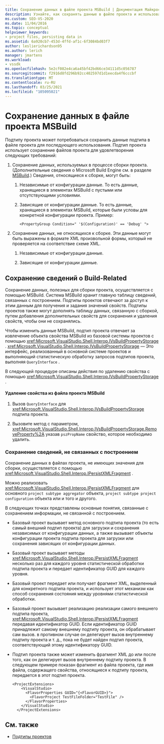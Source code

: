 ```yaml
---
title: Сохранение данных в файле проекта MSBuild | Документация Майкрософт
description: Узнайте, как сохранять данные в файле проекта и использовать Иперсистксмлфрагмент для сохранения данных в файле проекта на уровнях статистической обработки подтипа проекта.
ms.custom: SEO-VS-2020
ms.date: 11/04/2016
ms.topic: conceptual
helpviewer_keywords:
- project files, persisting data in
ms.assetid: 6a920cb7-453d-4ffd-af1c-6f3084bd03f7
author: leslierichardson95
ms.author: lerich
manager: jmartens
ms.workload:
- vssdk
ms.openlocfilehash: 5e2cf082e4ca6a45bf42bd66ce34111d5c056787
ms.sourcegitcommit: f2916d8fd296b92cc402597d1d1eecda4f6cccbf
ms.translationtype: MT
ms.contentlocale: ru-RU
ms.lasthandoff: 03/25/2021
ms.locfileid: "105095021"
---
```

# <a name="persisting-data-in-the-msbuild-project-file"></a>Сохранение данных в файле проекта MSBuild
Подтипу проекта может потребоваться сохранить данные подтипа в файле проекта для последующего использования. Подтип проекта использует сохранение файлов проекта для удовлетворения следующих требований:

1. Сохранение данных, используемых в процессе сборки проекта. (Дополнительные сведения о Microsoft Build Engine см. в разделе [MSBuild](../../msbuild/msbuild.md).) Сведения, относящиеся к сборке, могут быть:

    1. Независимые от конфигурации данные. То есть данные, хранящиеся в элементах MSBuild с пустыми или отсутствующими условиями.

    2. Зависящие от конфигурации данные. То есть данные, хранящиеся в элементах MSBuild, которые были условы для конкретной конфигурации проекта. Пример:

        ```
        <PropertyGroup Condition=" '$(Configuration)' == 'Debug' ">
        ```

2. Сохранение данных, не относящихся к сборке. Эти данные могут быть выражены в формате XML произвольной формы, который не проверяется на соответствие схеме XML.

    1. Независимые от конфигурации данные.

    2. Зависящие от конфигурации данные.

## <a name="persisting-build-related-information"></a>Сохранение сведений о Build-Related
 Сохранение данных, полезных для сборки проекта, осуществляется с помощью MSBuild. Система MSBuild хранит главную таблицу сведений, связанных с построением. Подтипы проектов отвечают за доступ к этим данным для получения и задания значений свойств. Подтипы проектов также могут дополнять таблицу данных, связанную с сборкой, путем добавления дополнительных свойств для сохранения и удаления свойств, чтобы они не сохранялись.

 Чтобы изменить данные MSBuild, подтип проекта отвечает за извлечение объекта свойства MSBuild из базовой системы проектов с помощью <xref:Microsoft.VisualStudio.Shell.Interop.IVsBuildPropertyStorage> . <xref:Microsoft.VisualStudio.Shell.Interop.IVsBuildPropertyStorage> — Это интерфейс, реализованный в основной системе проектов и выполняющий статистическую обработку запросов подтипов проекта, выполняя `QueryInterface` .

 В следующей процедуре описаны действия по удалению свойства с помощью <xref:Microsoft.VisualStudio.Shell.Interop.IVsBuildPropertyStorage> .

#### <a name="to-remove-a-property-from-an-msbuild-project-file"></a>Удаление свойства из файла проекта MSBuild

1. Вызов `QueryInterface` для <xref:Microsoft.VisualStudio.Shell.Interop.IVsBuildPropertyStorage> подтипа проекта.

2. Вызовите метод с параметром, <xref:Microsoft.VisualStudio.Shell.Interop.IVsBuildPropertyStorage.RemoveProperty%2A> указав `pszPropName` свойство, которое необходимо удалить.

### <a name="persisting-non-build-related-information"></a>Сохранение сведений, не связанных с построением
 Сохранение данных в файлах проекта, не имеющих значения для сборки, осуществляется с помощью <xref:Microsoft.VisualStudio.Shell.Interop.IPersistXMLFragment> .

 Можно реализовать <xref:Microsoft.VisualStudio.Shell.Interop.IPersistXMLFragment> для основного `project subtype aggregator` объекта, `project subtype project configuration` объекта или и того и другого.

 В следующих точках представлены основные понятия, связанные с сохранением информации, не связанной с построением.

- Базовый проект вызывает метод основного подтипа проекта (то есть самый внешний подтип проекта) для загрузки и сохранения независимых от конфигурации данных, а также вызывает объекты конфигурации проекта подтипа проекта для загрузки или сохранения зависящих от конфигурации данных.

- Базовый проект вызывает методы <xref:Microsoft.VisualStudio.Shell.Interop.IPersistXMLFragment> несколько раз для каждого уровня статистической обработки подтипа проекта и передает идентификатор GUID для каждого уровня.

- Базовый проект передает или получает фрагмент XML, выделенный для конкретного подтипа проекта, и использует этот механизм как способ сохранения состояния между уровнями статистической обработки.

- Базовый проект вызывает реализацию реализации самого внешнего подтипа проекта, <xref:Microsoft.VisualStudio.Shell.Interop.IPersistXMLFragment> передавая идентификатор GUID. Если идентификатор GUID принадлежит самому внешнему подтипу проекта, он обрабатывает сам вызов. в противном случае он делегирует вызов внутреннему подтипу проекта и т. д., пока не будет найден подтип проекта, соответствующий этому идентификатору GUID.

- Подтип проекта также может изменить фрагмент XML до или после того, как он делегирует вызов внутреннему подтипу проекта. В следующем примере показан фрагмент из файла проекта, где имя файла, содержащего свойства, относящиеся к подтипу проекта, передается в этот подтип проекта.

    ```
    <ProjectExtensions>
        <VisualStudio>
          <FlavorProperties GUID="{<FlavorGUID>}">
            <FlavorProject TestFileFolder="TestFile" />
          </FlavorProperties>
        </VisualStudio>
      </ProjectExtensions>
    ```

## <a name="see-also"></a>См. также
- [Подтипы проектов](../../extensibility/internals/project-subtypes.md)
